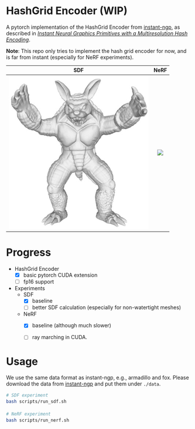# HashGrid Encoder (WIP)

A pytorch implementation of the HashGrid Encoder from [instant-ngp](https://github.com/NVlabs/instant-ngp), as described in [_Instant Neural Graphics Primitives with a Multiresolution Hash Encoding_](https://nvlabs.github.io/instant-ngp/assets/mueller2022instant.pdf).

**Note**: This repo only tries to implement the hash grid encoder for now, and is far from instant (especially for NeRF experiments).

SDF | NeRF
:---: | :---:
![](assets/armadillo.jpg) | ![](assets/fox.gif)

# Progress

* HashGrid Encoder
    - [x] basic pytorch CUDA extension
    - [ ] fp16 support
* Experiments
    - SDF
        - [x] baseline
        - [ ] better SDF calculation (especially for non-watertight meshes)
    - NeRF
        - [x] baseline (although much slower)
        - [ ] ray marching in CUDA.


# Usage

We use the same data format as instant-ngp, e.g., armadillo and fox. 
Please download the data from [instant-ngp](https://github.com/NVlabs/instant-ngp) and put them under `./data`.

```bash
# SDF experiment
bash scripts/run_sdf.sh

# NeRF experiment
bash scripts/run_nerf.sh
```